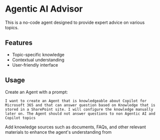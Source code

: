 # Agentic AI Advisor

This is a no-code agent designed to provide expert advice on various topics.

## Features

- Topic-specific knowledge
- Contextual understanding
- User-friendly interface

## Usage

Create an Agent with a prompt:

```plaintext
I want to create an Agent that is knowledgeable about Copilot for Microsoft 365 and that can answer question based on Knowledge that is stored in a SharePoint site. I will configure the knowledge manually later on. The Agent should not answer questions to non Agentic AI and Copilot topics
```

Add knowledge sources such as documents, FAQs, and other relevant materials to enhance the agent's understanding from
